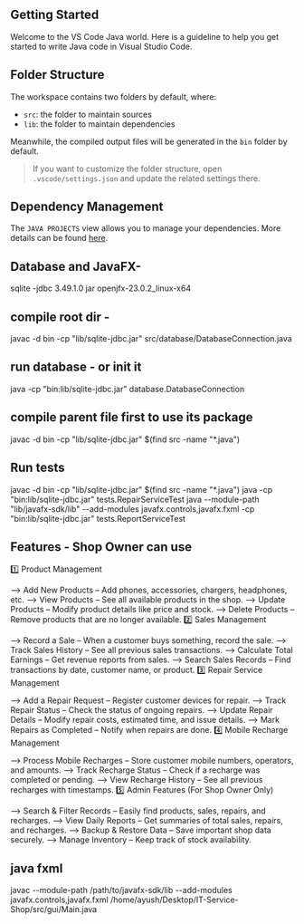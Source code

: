 ## Getting Started

Welcome to the VS Code Java world. Here is a guideline to help you get started to write Java code in Visual Studio Code.

## Folder Structure

The workspace contains two folders by default, where:

- `src`: the folder to maintain sources
- `lib`: the folder to maintain dependencies

Meanwhile, the compiled output files will be generated in the `bin` folder by default.

> If you want to customize the folder structure, open `.vscode/settings.json` and update the related settings there.

## Dependency Management

The `JAVA PROJECTS` view allows you to manage your dependencies. More details can be found [here](https://github.com/microsoft/vscode-java-dependency#manage-dependencies).

## Database and JavaFX-
sqlite -jdbc 3.49.1.0 jar
openjfx-23.0.2_linux-x64


## compile root dir - 
javac -d bin -cp "lib/sqlite-jdbc.jar" src/database/DatabaseConnection.java
## run database - or init it
java -cp "bin:lib/sqlite-jdbc.jar" database.DatabaseConnection

## compile parent file first to use its package
javac -d bin -cp "lib/sqlite-jdbc.jar" $(find src -name "*.java")

## Run tests 
javac -d bin -cp "lib/sqlite-jdbc.jar" $(find src -name "*.java")
java -cp "bin:lib/sqlite-jdbc.jar" tests.RepairServiceTest
java --module-path "lib/javafx-sdk/lib" --add-modules javafx.controls,javafx.fxml -cp "bin:lib/sqlite-jdbc.jar" tests.ReportServiceTest

## Features - Shop Owner can use

1️⃣ Product Management

--> Add New Products – Add phones, accessories, chargers, headphones, etc.
--> View Products – See all available products in the shop.
--> Update Products – Modify product details like price and stock.
--> Delete Products – Remove products that are no longer available.
2️⃣ Sales Management

--> Record a Sale – When a customer buys something, record the sale.
--> Track Sales History – See all previous sales transactions.
--> Calculate Total Earnings – Get revenue reports from sales.
--> Search Sales Records – Find transactions by date, customer name, or product.
3️⃣ Repair Service Management

--> Add a Repair Request – Register customer devices for repair.
--> Track Repair Status – Check the status of ongoing repairs.
--> Update Repair Details – Modify repair costs, estimated time, and issue details.
--> Mark Repairs as Completed – Notify when repairs are done.
4️⃣ Mobile Recharge Management

--> Process Mobile Recharges – Store customer mobile numbers, operators, and amounts.
--> Track Recharge Status – Check if a recharge was completed or pending.
--> View Recharge History – See all previous recharges with timestamps.
5️⃣ Admin Features (For Shop Owner Only)

--> Search & Filter Records – Easily find products, sales, repairs, and recharges.
--> View Daily Reports – Get summaries of total sales, repairs, and recharges.
--> Backup & Restore Data – Save important shop data securely.
--> Manage Inventory – Keep track of stock availability.



## java fxml
javac --module-path /path/to/javafx-sdk/lib --add-modules javafx.controls,javafx.fxml /home/ayush/Desktop/IT-Service-Shop/src/gui/Main.java